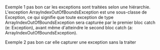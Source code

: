Exemple 1
pas bon car les exceptions sont traitées selon une hiérarchie.
L'exception ArrayIndexOutOfBoundsException est une sous-classe de Exception,
ce qui signifie que toute exception de type ArrayIndexOutOfBoundsException
sera capturée par le premier bloc catch (e: Exception), 
avant même d'atteindre le second bloc catch 
(a: ArrayIndexOutOfBoundsException).

Exemple 2
pas bon car elle capturer une exception sans la traiter